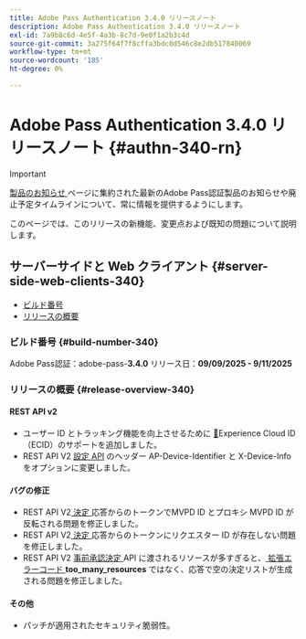 ```yaml
---
title: Adobe Pass Authentication 3.4.0 リリースノート
description: Adobe Pass Authentication 3.4.0 リリースノート
exl-id: 7a9b8c6d-4e5f-4a3b-8c7d-9e0f1a2b3c4d
source-git-commit: 3a275f64f7f8cffa3bdc0d546c8e2db517840069
workflow-type: tm+mt
source-wordcount: '185'
ht-degree: 0%

---
```


# Adobe Pass Authentication 3.4.0 リリースノート {#authn-340-rn}

>[!IMPORTANT]
>
> [ 製品のお知らせ ](/help/authentication/product-announcements.md) ページに集約された最新のAdobe Pass認証製品のお知らせや廃止予定タイムラインについて、常に情報を提供するようにします。

このページでは、このリリースの新機能、変更点および既知の問題について説明します。

## サーバーサイドと Web クライアント {#server-side-web-clients-340}

* [ビルド番号](#build-number-340)
* [リリースの概要](#release-overview-340)

### ビルド番号 {#build-number-340}

Adobe Pass認証：adobe-pass-**3.4.0**
リリース日：**09/09/2025 - 9/11/2025**

### リリースの概要 {#release-overview-340}

#### REST API v2

* ユーザー ID とトラッキング機能を向上させるために [&#128279;](/help/authentication/integration-guide-programmers/rest-apis/rest-api-v2/appendix/headers/rest-api-v2-appendix-headers-ap-visitor-identifier.md)Experience Cloud ID （ECID）のサポートを追加しました。
* REST API V2 [ 設定 API](/help/authentication/integration-guide-programmers/rest-apis/rest-api-v2/apis/configuration-apis/rest-api-v2-configuration-apis-retrieve-configuration-for-specific-service-provider.md) のヘッダー AP-Device-Identifier と X-Device-Info をオプションに変更しました。

#### バグの修正

* REST API V2[ 決定 ](/help/authentication/integration-guide-programmers/rest-apis/rest-api-v2/apis/decisions-apis/rest-api-v2-decisions-apis-retrieve-authorization-decisions-using-specific-mvpd.md) 応答からのトークンでMVPD ID とプロキシ MVPD ID が反転される問題を修正しました。
* REST API V2[ 決定 ](/help/authentication/integration-guide-programmers/rest-apis/rest-api-v2/apis/decisions-apis/rest-api-v2-decisions-apis-retrieve-authorization-decisions-using-specific-mvpd.md) 応答からのトークンにリクエスター ID が存在しない問題を修正しました。
* REST API V2 [ 事前承認決定 ](/help/authentication/integration-guide-programmers/rest-apis/rest-api-v2/apis/decisions-apis/rest-api-v2-decisions-apis-retrieve-preauthorization-decisions-using-specific-mvpd.md) API に渡されるリソースが多すぎると、[ 拡張エラーコード ](/help/authentication/integration-guide-programmers/features-standard/error-reporting/enhanced-error-codes.md) **too_many_resources** ではなく、応答で空の決定リストが生成される問題を修正しました。

#### その他

* パッチが適用されたセキュリティ脆弱性。